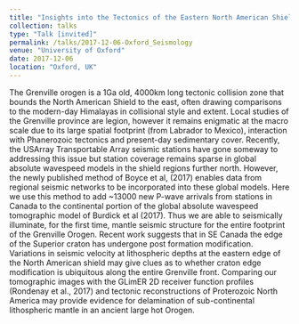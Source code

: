 ```yaml
---
title: "Insights into the Tectonics of the Eastern North American Shield: A new Absolute P-wave Tomographic Model for North America"
collection: talks
type: "Talk [invited]"
permalink: /talks/2017-12-06-Oxford_Seismology
venue: "University of Oxford"
date: 2017-12-06
location: "Oxford, UK"
---
```


The Grenville orogen is a 1Ga old, 4000km long tectonic collision zone that bounds the North American Shield to the east, often drawing comparisons to the modern-day Himalayas in collisional style and extent. Local studies of the Grenville province are legion, however it remains enigmatic at the macro scale due to its large spatial footprint (from Labrador to Mexico), interaction with Phanerozoic tectonics and present-day sedimentary cover. Recently, the USArray Transportable Array seismic stations have gone someway to addressing this issue but station coverage remains sparse in global absolute wavespeed models in the shield regions further north. However, the newly published method of Boyce et al, (2017) enables data from regional seismic networks to be incorporated into these global models. Here we use this method to add ~13000 new P-wave arrivals from stations in Canada to the continental portion of the global absolute wavespeed tomographic model of Burdick et al (2017). Thus we are able to seismically illuminate, for the first time, mantle seismic structure for the entire footprint of the Grenville Orogen. Recent work suggests that in SE Canada the edge of the Superior craton has undergone post formation modification. Variations in seismic velocity at lithospheric depths at the eastern edge of the North American shield may give clues as to whether craton edge modification is ubiquitous along the entire Grenville front. Comparing our tomographic images with the GLimER 2D receiver function profiles (Rondenay et al., 2017) and tectonic reconstructions of Proterozoic North America may provide evidence for delamination of sub-continental lithospheric mantle in an ancient large hot Orogen.
